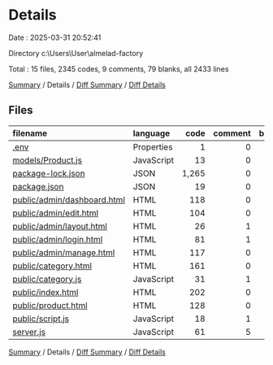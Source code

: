 # Details

Date : 2025-03-31 20:52:41

Directory c:\\Users\\User\\almelad-factory

Total : 15 files,  2345 codes, 9 comments, 79 blanks, all 2433 lines

[Summary](results.md) / Details / [Diff Summary](diff.md) / [Diff Details](diff-details.md)

## Files
| filename | language | code | comment | blank | total |
| :--- | :--- | ---: | ---: | ---: | ---: |
| [.env](/.env) | Properties | 1 | 0 | 0 | 1 |
| [models/Product.js](/models/Product.js) | JavaScript | 13 | 0 | 4 | 17 |
| [package-lock.json](/package-lock.json) | JSON | 1,265 | 0 | 1 | 1,266 |
| [package.json](/package.json) | JSON | 19 | 0 | 1 | 20 |
| [public/admin/dashboard.html](/public/admin/dashboard.html) | HTML | 118 | 0 | 13 | 131 |
| [public/admin/edit.html](/public/admin/edit.html) | HTML | 104 | 0 | 12 | 116 |
| [public/admin/layout.html](/public/admin/layout.html) | HTML | 26 | 1 | 1 | 28 |
| [public/admin/login.html](/public/admin/login.html) | HTML | 81 | 1 | 2 | 84 |
| [public/admin/manage.html](/public/admin/manage.html) | HTML | 117 | 0 | 7 | 124 |
| [public/category.html](/public/category.html) | HTML | 161 | 0 | 9 | 170 |
| [public/category.js](/public/category.js) | JavaScript | 31 | 1 | 7 | 39 |
| [public/index.html](/public/index.html) | HTML | 202 | 0 | 4 | 206 |
| [public/product.html](/public/product.html) | HTML | 128 | 0 | 6 | 134 |
| [public/script.js](/public/script.js) | JavaScript | 18 | 1 | 2 | 21 |
| [server.js](/server.js) | JavaScript | 61 | 5 | 10 | 76 |

[Summary](results.md) / Details / [Diff Summary](diff.md) / [Diff Details](diff-details.md)